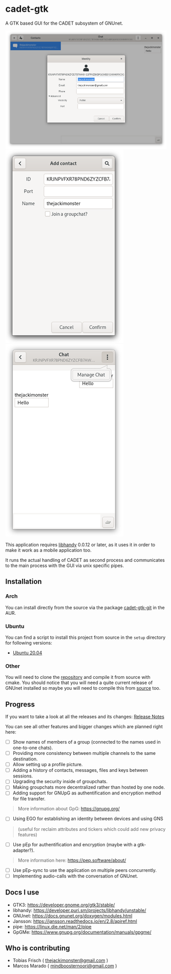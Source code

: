 # cadet-gtk

A GTK based GUI for the CADET subsystem of GNUnet.

![Example for editing the profile](examples/desktop_profile.png "Editing profile on desktop")
![Example for adding a contact](examples/mobile_add_contact.png "Adding a contact")
![Example for chat](examples/mobile_chat.png "Chat between you and one contact")

This application requires [libhandy](https://gitlab.gnome.org/GNOME/libhandy/)
0.0.12 or later, as it uses it in order to make it work as a mobile application
too.

It runs the actual handling of CADET as second process and communicates to the main process with the GUI
via unix specific pipes.

## Installation

### Arch

You can install directly from the source via the package [cadet-gtk-git](https://aur.archlinux.org/packages/cadet-gtk-git/) in the AUR.

### Ubuntu

You can find a script to install this project from source in the `setup` directory for following versions:

- [Ubuntu 20.04](setup/ubuntu_20.04.sh)

### Other

You will need to clone the [repository](https://gitlab.com/TheJackiMonster/cadet-gtk.git) and compile it from source with cmake.
You should notice that you will need a quite current release of GNUnet installed so maybe you will need to compile
this from [source](https://git.gnunet.org/gnunet.git) too.

## Progress

If you want to take a look at all the releases and its changes: [Release Notes](CHANGES.md)

You can see all other features and bigger changes which are planned right here:

 * [ ] Show names of members of a group (connected to the names used in one-to-one chats).
 * [ ] Providing more consistency between multiple channels to the same destination.
 * [ ] Allow setting up a profile picture.
 * [ ] Adding a history of contacts, messages, files and keys between sessions.
 * [ ] Upgrading the security inside of groupchats.
 * [ ] Making groupchats more decentralized rather than hosted by one node.
 * [ ] Adding support for GNUpG as authentification and encryption method for file transfer.
>  More information about GpG: https://gnupg.org/
 * [ ] Using EGO for establishing an identity between devices and using GNS
>  (useful for reclaim attributes and tickers which could add new privacy features)
 * [ ] Use pEp for authentification and encryption (maybe with a gtk-adapter?).
>  More information here: https://pep.software/about/
 * [ ] Use pEp-sync to use the application on multiple peers concurrently.
 * [ ] Implementing audio-calls with the conversation of GNUnet.

## Docs I use

 - GTK3: https://developer.gnome.org/gtk3/stable/
 - libhandy: https://developer.puri.sm/projects/libhandy/unstable/
 - GNUnet: https://docs.gnunet.org/doxygen/modules.html
 - Jansson: https://jansson.readthedocs.io/en/2.8/apiref.html
 - pipe: https://linux.die.net/man/2/pipe
 - GpGMe: https://www.gnupg.org/documentation/manuals/gpgme/

## Who is contributing

 - Tobias Frisch ( thejackimonster@gmail.com )
 - Marcos Marado ( mindboosternoori@gmail.com )
